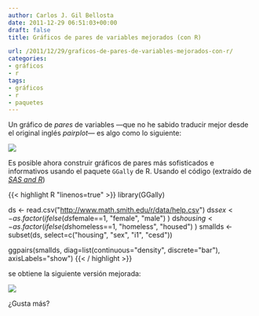 ```yaml
---
author: Carlos J. Gil Bellosta
date: 2011-12-29 06:51:03+00:00
draft: false
title: Gráficos de pares de variables mejorados (con R)

url: /2011/12/29/graficos-de-pares-de-variables-mejorados-con-r/
categories:
- gráficos
- r
tags:
- gráficos
- r
- paquetes
---
```


Un gráfico de _pares_ de variables —que no he sabido traducir mejor desde el original inglés _pairplot_— es algo como lo siguiente:

[![](/wp-uploads/2011/12/pair_plot_traditional.png)
](/wp-uploads/2011/12/pair_plot_traditional.png)


Es posible ahora construir gráficos de pares más sofisticados e informativos usando el paquete `GGally` de R. Usando el código (extraído de _[SAS and R](http://sas-and-r.blogspot.com/2011/12/example-917-much-better-pairs-plots.html)_)


{{< highlight R "linenos=true" >}}
library(GGally)

ds <- read.csv("http://www.math.smith.edu/r/data/help.csv")
ds$sex <- as.factor( ifelse(ds$female==1, "female", "male") )
ds$housing <- as.factor( ifelse(ds$homeless==1, "homeless", "housed") )
smallds <- subset(ds, select=c("housing", "sex", "i1", "cesd"))

ggpairs(smallds,
        diag=list(continuous="density", discrete="bar"),
        axisLabels="show")
{{< / highlight >}}


se obtiene la siguiente versión mejorada:


[![](/wp-uploads/2011/12/pair_plot_new.png)
](/wp-uploads/2011/12/pair_plot_new.png)

¿Gusta más?
